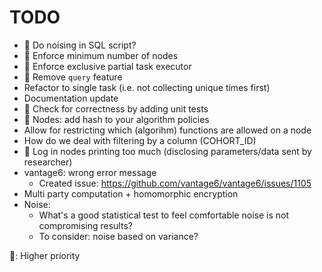 TODO
====

* :small_red_triangle_down: Do noising in SQL script?
* :small_red_triangle_down: Enforce minimum number of nodes
* :small_red_triangle_down: Enforce exclusive partial task executor
* :small_red_triangle_down: Remove `query` feature
* Refactor to single task (i.e. not collecting unique times first)
* Documentation update
* :small_red_triangle_down: Check for correctness by adding unit tests
* :small_red_triangle_down: Nodes: add hash to your algorithm policies
* Allow for restricting which (algorihm) functions are allowed on a node
* How do we deal with filtering by a column (COHORT_ID)
* :small_red_triangle_down: Log in nodes printing too much (disclosing parameters/data sent by researcher)
* vantage6: wrong error message
  * Created issue: https://github.com/vantage6/vantage6/issues/1105
* Multi party computation + homomorphic encryption
* Noise:
  * What's a good statistical test to feel comfortable noise is not compromising results?
  * To consider: noise based on variance?
 
:small_red_triangle_down:: Higher priority

